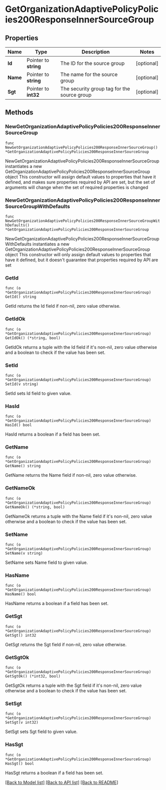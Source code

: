 # GetOrganizationAdaptivePolicyPolicies200ResponseInnerSourceGroup

## Properties

Name | Type | Description | Notes
------------ | ------------- | ------------- | -------------
**Id** | Pointer to **string** | The ID for the source group | [optional] 
**Name** | Pointer to **string** | The name for the source group | [optional] 
**Sgt** | Pointer to **int32** | The security group tag for the source group | [optional] 

## Methods

### NewGetOrganizationAdaptivePolicyPolicies200ResponseInnerSourceGroup

`func NewGetOrganizationAdaptivePolicyPolicies200ResponseInnerSourceGroup() *GetOrganizationAdaptivePolicyPolicies200ResponseInnerSourceGroup`

NewGetOrganizationAdaptivePolicyPolicies200ResponseInnerSourceGroup instantiates a new GetOrganizationAdaptivePolicyPolicies200ResponseInnerSourceGroup object
This constructor will assign default values to properties that have it defined,
and makes sure properties required by API are set, but the set of arguments
will change when the set of required properties is changed

### NewGetOrganizationAdaptivePolicyPolicies200ResponseInnerSourceGroupWithDefaults

`func NewGetOrganizationAdaptivePolicyPolicies200ResponseInnerSourceGroupWithDefaults() *GetOrganizationAdaptivePolicyPolicies200ResponseInnerSourceGroup`

NewGetOrganizationAdaptivePolicyPolicies200ResponseInnerSourceGroupWithDefaults instantiates a new GetOrganizationAdaptivePolicyPolicies200ResponseInnerSourceGroup object
This constructor will only assign default values to properties that have it defined,
but it doesn't guarantee that properties required by API are set

### GetId

`func (o *GetOrganizationAdaptivePolicyPolicies200ResponseInnerSourceGroup) GetId() string`

GetId returns the Id field if non-nil, zero value otherwise.

### GetIdOk

`func (o *GetOrganizationAdaptivePolicyPolicies200ResponseInnerSourceGroup) GetIdOk() (*string, bool)`

GetIdOk returns a tuple with the Id field if it's non-nil, zero value otherwise
and a boolean to check if the value has been set.

### SetId

`func (o *GetOrganizationAdaptivePolicyPolicies200ResponseInnerSourceGroup) SetId(v string)`

SetId sets Id field to given value.

### HasId

`func (o *GetOrganizationAdaptivePolicyPolicies200ResponseInnerSourceGroup) HasId() bool`

HasId returns a boolean if a field has been set.

### GetName

`func (o *GetOrganizationAdaptivePolicyPolicies200ResponseInnerSourceGroup) GetName() string`

GetName returns the Name field if non-nil, zero value otherwise.

### GetNameOk

`func (o *GetOrganizationAdaptivePolicyPolicies200ResponseInnerSourceGroup) GetNameOk() (*string, bool)`

GetNameOk returns a tuple with the Name field if it's non-nil, zero value otherwise
and a boolean to check if the value has been set.

### SetName

`func (o *GetOrganizationAdaptivePolicyPolicies200ResponseInnerSourceGroup) SetName(v string)`

SetName sets Name field to given value.

### HasName

`func (o *GetOrganizationAdaptivePolicyPolicies200ResponseInnerSourceGroup) HasName() bool`

HasName returns a boolean if a field has been set.

### GetSgt

`func (o *GetOrganizationAdaptivePolicyPolicies200ResponseInnerSourceGroup) GetSgt() int32`

GetSgt returns the Sgt field if non-nil, zero value otherwise.

### GetSgtOk

`func (o *GetOrganizationAdaptivePolicyPolicies200ResponseInnerSourceGroup) GetSgtOk() (*int32, bool)`

GetSgtOk returns a tuple with the Sgt field if it's non-nil, zero value otherwise
and a boolean to check if the value has been set.

### SetSgt

`func (o *GetOrganizationAdaptivePolicyPolicies200ResponseInnerSourceGroup) SetSgt(v int32)`

SetSgt sets Sgt field to given value.

### HasSgt

`func (o *GetOrganizationAdaptivePolicyPolicies200ResponseInnerSourceGroup) HasSgt() bool`

HasSgt returns a boolean if a field has been set.


[[Back to Model list]](../README.md#documentation-for-models) [[Back to API list]](../README.md#documentation-for-api-endpoints) [[Back to README]](../README.md)


